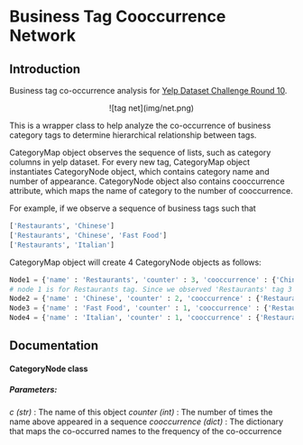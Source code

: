 # Business Tag Cooccurrence Network

## Introduction
Business tag co-occurrence analysis for [Yelp Dataset Challenge Round 10](https://www.yelp.com/dataset/challenge).

<p align = 'center'>
![tag net](img/net.png)
</p>

This is a wrapper class to help analyze the co-occurrence of business category tags to determine hierarchical relationship between tags.

CategoryMap object observes the sequence of lists, such as category columns in yelp dataset. For every new tag, CategoryMap object instantiates CategoryNode object, which contains category name and number of appearance. CategoryNode object also contains cooccurrence attribute, which maps the name of category to the number of cooccurrence.

For example, if we observe a sequence of business tags such that
```python
['Restaurants', 'Chinese']
['Restaurants', 'Chinese', 'Fast Food']
['Restaurants', 'Italian']
```
CategoryMap object will create 4 CategoryNode objects as follows:

```python
Node1 = {'name' : 'Restaurants', 'counter' : 3, 'cooccurrence' : {'Chinese':2, 'Fast Food':1, 'Italian':1}}
# node 1 is for Restaurants tag. Since we observed 'Restaurants' tag 3 times, counter gets 3. The tag 'Chinese' appeared with 'Restaurants' twice, and the cooccurrence maps 'Chinese' to 2.
Node2 = {'name' : 'Chinese', 'counter' : 2, 'cooccurrence' : {'Restaurants':2, 'Fast Food':1}}
Node3 = {'name' : 'Fast Food', 'counter' : 1, 'cooccurrence' : {'Restaurants':1,'Chinese':1}}
Node4 = {'name' : 'Italian', 'counter' : 1, 'cooccurrence' : {'Restaurants':1}}
```

## Documentation
#### CategoryNode class
##### Parameters:
*c (str)* : The name of this object
*counter (int)* : The number of times the name above appeared in a sequence
*cooccurrence (dict)* : The dictionary that maps the co-occurred names to the frequency of the co-occurrence
